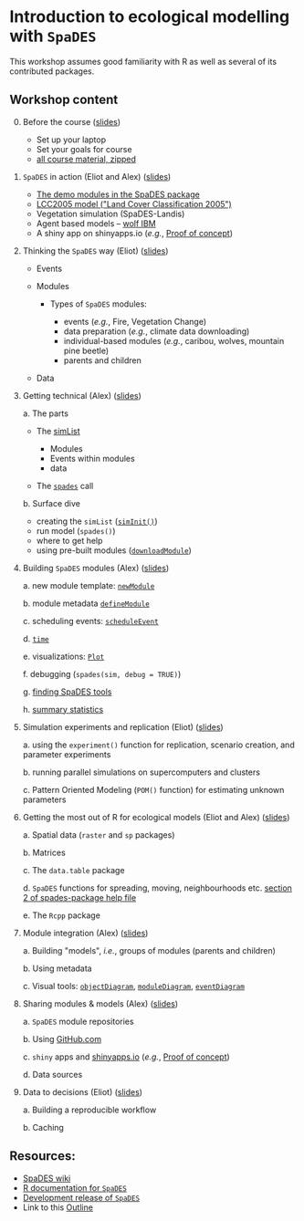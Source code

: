 # Introduction to ecological modelling with `SpaDES`

This workshop assumes good familiarity with R as well as several of its contributed packages.

## Workshop content

0. Before the course ([slides](http://Rpubs.com/PredictiveEcology/SpaDES-intro-00-prerequisites))

    - Set up your laptop
    - Set your goals for course
    - [all course material, zipped](https://github.com/PredictiveEcology/workshops/raw/master/SpaDES_intro.zip)

1. `SpaDES` in action (Eliot and Alex) ([slides](http://Rpubs.com/PredictiveEcology/SpaDES-Intro-01-spades-in-action))

    - [The demo modules in the SpaDES package](https://github.com/PredictiveEcology/SpaDES/blob/master/inst/sampleModules/SpaDES_sampleModules/SpaDES_sampleModules.Rmd)
    - [LCC2005 model ("Land Cover Classification 2005")](http://htmlpreview.github.io/?https://github.com/PredictiveEcology/SpaDES-modules/blob/master/modules/LCC2005/LCC2005.html)
    - Vegetation simulation (SpaDES-Landis)
    - Agent based models – [wolf IBM](http://htmlpreview.github.io/?https://github.com/PredictiveEcology/SpaDES-modules/blob/master/modules/wolfAlps/wolfAlps.html)
    - A shiny app on shinyapps.io (*e.g.*, [Proof of concept](https://spades.shinyapps.io/ForestChange_ProofOfConcept/))
    
2. Thinking the `SpaDES` way (Eliot) ([slides](http://Rpubs.com/PredictiveEcology/SpaDES-Intro-02-thinking-the-spades-way))
    
    - Events
    
    - Modules
    
      - Types of `SpaDES` modules:
    
        - events (*e.g.*, Fire, Vegetation Change)
        - data preparation (*e.g.*, climate data downloading)
        - individual-based modules (*e.g.*, caribou, wolves, mountain pine beetle)
        - parents and children
    
    - Data

3.  Getting technical (Alex) ([slides](http://Rpubs.com/PredictiveEcology/SpaDES-Intro-03-getting-technical))
    
    a. The parts
    
      - The [simList](http://www.rdocumentation.org/packages/SpaDES/versions/1.2.0/topics/.simList-class)
        
        - Modules
        - Events within modules
        - data
            
      - The [`spades`](http://www.rdocumentation.org/packages/SpaDES/versions/1.2.0/topics/spades) call

    
    b. Surface dive
    
      - creating the `simList` ([`simInit()`](http://www.rdocumentation.org/packages/SpaDES/versions/1.2.0/topics/simInit))
      - run model (`spades()`)
      - where to get help
      - using pre-built modules ([`downloadModule`]((http://www.rdocumentation.org/packages/SpaDES/versions/1.2.0/topics/downloadModule)))
        

4. Building `SpaDES` modules (Alex) ([slides](http://Rpubs.com/PredictiveEcology/SpaDES-Intro-04-modules))
    
    a. new module template: [`newModule`](http://www.rdocumentation.org/packages/SpaDES/versions/1.2.0/topics/newModule)
    
    b. module metadata [`defineModule`](http://www.rdocumentation.org/packages/SpaDES/versions/1.2.0/topics/defineModule)
    
    c. scheduling events: [`scheduleEvent`](http://www.rdocumentation.org/packages/SpaDES/versions/1.2.0/topics/scheduleEvent)
    
    d. [`time`](http://www.rdocumentation.org/packages/SpaDES/versions/1.2.0/topics/time)
    
    e. visualizations: [`Plot`](http://www.rdocumentation.org/packages/SpaDES/versions/1.2.0/topics/Plot)
    
    f. debugging (`spades(sim, debug = TRUE)`)
    
    g. [finding SpaDES tools](http://www.rdocumentation.org/packages/SpaDES/versions/1.2.0/topics/spades-package)
    
    h. [summary statistics](https://github.com/PredictiveEcology/SpaDES/wiki/Summary-statistics-in-simulations)

5. Simulation experiments and replication (Eliot) ([slides](http://Rpubs.com/PredictiveEcology/SpaDES-Intro-05-simulation-experiments-replication))
    
    a. using the `experiment()` function for replication, scenario creation, and parameter experiments
    
    b. running parallel simulations on supercomputers and clusters
    
    c. Pattern Oriented Modeling (`POM()` function) for estimating unknown parameters

6. Getting the most out of R for ecological models (Eliot and Alex) ([slides](http://Rpubs.com/PredictiveEcology/SpaDES-Intro-06-getting-most-out-of-r))

    
    a. Spatial data (`raster` and `sp` packages)
    
    b. Matrices
    
    c. The `data.table` package
    
    d. `SpaDES` functions for spreading, moving, neighbourhoods etc. [section 2 of spades-package help file](http://www.rdocumentation.org/packages/SpaDES/versions/1.2.0/topics/spades-package)
    
    e. The `Rcpp` package
    
7. Module integration (Alex)
([slides](http://Rpubs.com/PredictiveEcology/SpaDES-Intro-07-module-integration))
    
    a. Building "models", *i.e.*, groups of modules (parents and children)
    
    b. Using metadata
    
    c. Visual tools: [`objectDiagram`](http://www.rdocumentation.org/packages/SpaDES/versions/1.2.0/topics/objectDiagram), [`moduleDiagram`](http://www.rdocumentation.org/packages/SpaDES/versions/1.2.0/topics/moduleDiagram), [`eventDiagram`](http://www.rdocumentation.org/packages/SpaDES/versions/1.2.0/topics/eventDiagram)

8. Sharing modules & models (Alex) ([slides](http://Rpubs.com/PredictiveEcology/SpaDES-Intro-08-sharing-modules))
    
    a. `SpaDES` module repositories
    
    b. Using [GitHub.com](https://github.com)
    
    c. `shiny` apps and [shinyapps.io](http://www.shinyapps.io/) (*e.g.*, [Proof of concept](https://spades.shinyapps.io/ForestChange_ProofOfConcept/))
    
    d. Data sources

9. Data to decisions (Eliot)
([slides](http://Rpubs.com/PredictiveEcology/SpaDES-Intro-09-workflow))

    a. Building a reproducible workflow

    b. Caching
    

## Resources:

- [SpaDES wiki](https://github.com/PredictiveEcology/SpaDES/wiki)
- [R documentation for `SpaDES`](http://www.rdocumentation.org/packages/SpaDES/versions/1.2.0)
- [Development release of `SpaDES`](https://github.com/PredictiveEcology/SpaDES/tree/development)
- Link to this [Outline](http://Rpubs.com/PredictiveEcology/SpaDES-Intro-Outline)
